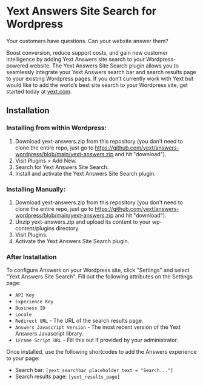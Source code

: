 # Yext Answers Site Search for Wordpress

Your customers have questions. Can your website answer them?

Boost conversion, reduce support costs, and gain new customer intelligence by adding Yext Answers site search to your Wordpress-powered website. The Yext Answers Site Search plugin allows you to seamlessly integrate your Yext Answers search bar and search results page to your existing Wordpress pages. If you don’t currently work with Yext but would like to add the world’s best site search to your Wordpress site, get started today at [yext.com](https://www.yext.com/free-trial/?utm_source=Wordpress).

## Installation
### Installing from within Wordpress:
1. Download yext-answers.zip from this repository (you don't need to clone the entire repo, just go to https://github.com/yext/answers-wordpress/blob/main/yext-answers.zip and hit "download").
2. Visit Plugins > Add New.
3. Search for Yext Answers Site Search.
4. Install and activate the Yext Answers Site Search plugin. 

### Installing Manually:
1. Download yext-answers.zip from this repository (you don't need to clone the entire repo, just go to https://github.com/yext/answers-wordpress/blob/main/yext-answers.zip and hit "download").
2. Unzip yext-answers.zip and upload its content to your wp-content/plugins directory. 
3. Visit Plugins.
4. Activate the Yext Answers Site Search plugin. 

### After Installation
To configure Answers on your Wordpress site, click "Settings" and select "Yext Answers Site Search". Fill out the following attributes on the Settings page:
* `API Key`
* `Experience Key`
* `Business ID`
* `Locale`
* `Redirect URL` - The URL of the search results page.
* `Answers Javascript Version` - The most recent version of the Yext Answers Javascript library.
* `iFrame Script URL` - Fill this out if provided by your administrator.

Once installed, use the following shortcodes to add the Answers experience to your page:

* Search bar:  `[yext_searchbar placeholder_text = "Search..."]`
* Search results page: `[yext_results_page]`
